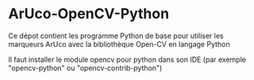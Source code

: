 # ArUco-OpenCV-Python

Ce dépot contient les programme Python de base pour utiliser les marqueurs ArUco avec la bibliothèque Open-CV en langage Python

Il faut installer le module opencv pour python dans son IDE (par exemple "opencv-python" ou "opencv-contrib-python")

